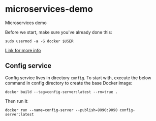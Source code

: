 # microservices-demo
Microservices demo

Before we start, make sure you've already done this:

`sudo usermod -a -G docker $USER`

[Link for more info](https://techoverflow.net/2017/03/01/solving-docker-permission-denied-while-trying-to-connect-to-the-docker-daemon-socket/)

## Config service
Config service lives in directory `config`.
To start with, execute the below command in config directory to create the base Docker image:

`docker build --tag=config-server:latest --rm=true .`

Then run it:

`docker run --name=config-server --publish=9090:9090 config-server:latest`

